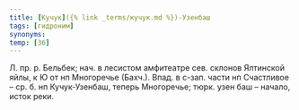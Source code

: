 ```yaml
---
title: [Кучук]({% link _terms/кучук.md %})-Узенбаш
tags: [гидроним]
synonyms:
temp: [З6]
---
```


Л. пр. р. Бельбек; нач. в лесистом амфитеатре сев. склонов Ялтинской яйлы, к Ю
от нп Многоречье (Бахч.). Впад. в с-зап. части нп Счастливое – ср. б. нп
Кучук-Узенбаш, теперь Многоречье; тюрк. узен баш – начало, исток реки.
